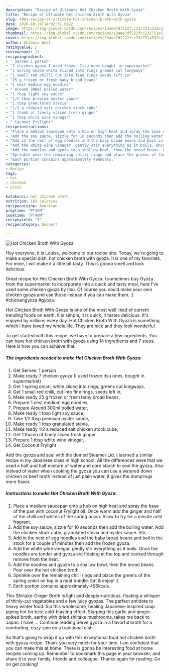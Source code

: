 ```yaml
---
description: "Recipe of Ultimate Hot Chicken Broth With Gyoza"
title: "Recipe of Ultimate Hot Chicken Broth With Gyoza"
slug: 4991-recipe-of-ultimate-hot-chicken-broth-with-gyoza
date: 2020-10-24T14:02:31.012Z
image: https://img-global.cpcdn.com/recipes/13aee7df222fcc23/751x532cq70/hot-chicken-broth-with-gyoza-recipe-main-photo.jpg
thumbnail: https://img-global.cpcdn.com/recipes/13aee7df222fcc23/751x532cq70/hot-chicken-broth-with-gyoza-recipe-main-photo.jpg
cover: https://img-global.cpcdn.com/recipes/13aee7df222fcc23/751x532cq70/hot-chicken-broth-with-gyoza-recipe-main-photo.jpg
author: Antonio West
ratingvalue: 5
reviewcount: 11
recipeingredient:
- " Serves 1 person"
- "7 chicken gyoza I used frozen Itsu ones bought in supermarket"
- "1 spring onion white sliced into rings greens cut longways"
- "1 small red chilli cut into fine rings seeds left in"
- "25 g frozen or fresh baby broad beans"
- "1 nest medium egg noodles"
- " Around 300ml boiled water"
- "1 tbsp light soy sauce"
- "1/2 tbsp premium oyster sauce"
- "1 tbsp granulated stevia"
- "1/2 a reduced salt chicken stock cube"
- "1 thumb of finely sliced fresh ginger"
- "1 tbsp white wine vinegar"
- " Coconut Frylight"
recipeinstructions:
- "Place a medium saucepan onto a hob on high heat and spray the base of the pan with coconut Frylight oil. Once warm add the ginger and half of the chilli and whites of the spring onion. Allow to fry for a minute until fragrant."
- "Add the soy sauce, sizzle for 10 seconds then add the boiling water. Add the chicken stock cube, granulated stevia and oyster sauce. Stir."
- "Add in the nest of egg noodles and the baby broad beans and boil in the stock for a couple of minutes then add the frozen gyoza."
- "Add the white wine vinegar, gently stir everything as it boils. Once the noodles are tender and gyoza are floating at the top and cooked through remove from the heat."
- "Add the noodles and gyoza to a shallow bowl, then the broad beans. Pour over the hot chicken broth."
- "Sprinkle over the remaining chilli rings and place the greens of the spring onion on top in a neat bundle. Eat &amp; enjoy! :)"
- "Each portion contains approximately 496kcals."
categories:
- Recipe
tags:
- hot
- chicken
- broth

katakunci: hot chicken broth 
nutrition: 163 calories
recipecuisine: American
preptime: "PT35M"
cooktime: "PT40M"
recipeyield: "3"
recipecategory: Dessert

---
```



![Hot Chicken Broth With Gyoza](https://img-global.cpcdn.com/recipes/13aee7df222fcc23/751x532cq70/hot-chicken-broth-with-gyoza-recipe-main-photo.jpg)

Hey everyone, it is Louise, welcome to our recipe site. Today, we're going to make a special dish, hot chicken broth with gyoza. It is one of my favorites. For mine, I will make it a little bit tasty. This is gonna smell and look delicious.

Great recipe for Hot Chicken Broth With Gyoza. I sometimes buy Gyoza from the supermarket to incorporate into a quick and tasty meal, here I&#39;ve used some chicken gyoza by Itsu. Of course you could make your own chicken gyoza and use those instead if you can make them. :) #chickengyoza #gyoza.

Hot Chicken Broth With Gyoza is one of the most well liked of current trending foods on earth. It is simple, it is quick, it tastes delicious. It's enjoyed by millions every day. Hot Chicken Broth With Gyoza is something which I have loved my whole life. They are nice and they look wonderful.


To get started with this recipe, we have to prepare a few ingredients. You can have hot chicken broth with gyoza using 14 ingredients and 7 steps. Here is how you can achieve that.

<!--inarticleads1-->

##### The ingredients needed to make Hot Chicken Broth With Gyoza:

1. Get  Serves: 1 person
1. Make ready 7 chicken gyoza (I used frozen Itsu ones, bought in supermarket)
1. Get 1 spring onion, white sliced into rings, greens cut longways,
1. Get 1 small red chilli, cut into fine rings, seeds left in,
1. Make ready 25 g frozen or fresh baby broad beans,
1. Prepare 1 nest medium egg noodles,
1. Prepare  Around 300ml boiled water,
1. Make ready 1 tbsp light soy sauce,
1. Take 1/2 tbsp premium oyster sauce,
1. Make ready 1 tbsp granulated stevia,
1. Make ready 1/2 a reduced salt chicken stock cube,
1. Get 1 thumb of finely sliced fresh ginger
1. Prepare 1 tbsp white wine vinegar,
1. Get  Coconut Frylight


Add the gyoza and seal with the domed Steamer Lid. I learned a similar recipe in my Japanese class in high school. All the differences were that we used a half and half mixture of water and corn starch to seal the gyoza. Also instead of water when cooking the gyoza you can use a watered down chicken or beef broth instead of just plain water, it gives the dumplings more flavor. 

<!--inarticleads2-->

##### Instructions to make Hot Chicken Broth With Gyoza:

1. Place a medium saucepan onto a hob on high heat and spray the base of the pan with coconut Frylight oil. Once warm add the ginger and half of the chilli and whites of the spring onion. Allow to fry for a minute until fragrant.
1. Add the soy sauce, sizzle for 10 seconds then add the boiling water. Add the chicken stock cube, granulated stevia and oyster sauce. Stir.
1. Add in the nest of egg noodles and the baby broad beans and boil in the stock for a couple of minutes then add the frozen gyoza.
1. Add the white wine vinegar, gently stir everything as it boils. Once the noodles are tender and gyoza are floating at the top and cooked through remove from the heat.
1. Add the noodles and gyoza to a shallow bowl, then the broad beans. Pour over the hot chicken broth.
1. Sprinkle over the remaining chilli rings and place the greens of the spring onion on top in a neat bundle. Eat &amp; enjoy! :)
1. Each portion contains approximately 496kcals.


This Shiitake-Ginger Broth is light and deeply-nutritious, floating a whisper of thinly-cut vegetables and a few juicy gyozas. The perfect antidote to heavy winter food. Sip this wholesome, healing Japanese-inspired soup piping hot for best cold-blasting effect. Slurping this garlic and ginger-spiked broth, earthy with dried shiitake mushrooms, takes me back to Japan. I have … Continue reading Serve gyoza in a flavorful broth for a comforting, cozy spin on a traditional dish. 

So that's going to wrap it up with this exceptional food hot chicken broth with gyoza recipe. Thank you very much for your time. I am confident that you can make this at home. There is gonna be interesting food at home recipes coming up. Remember to bookmark this page in your browser, and share it to your family, friends and colleague. Thanks again for reading. Go on get cooking!

